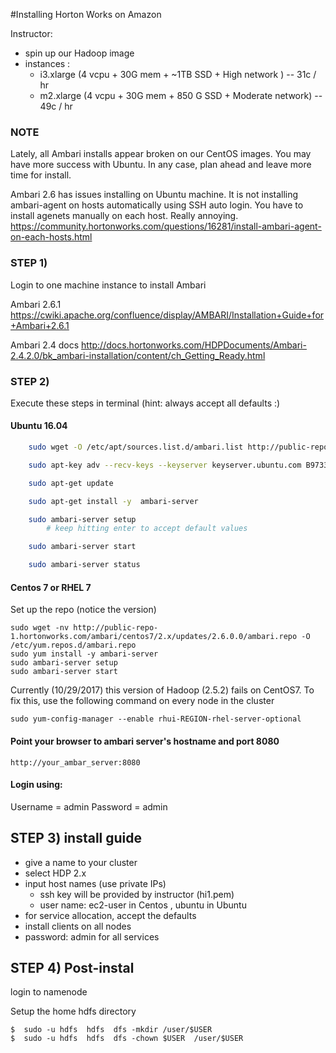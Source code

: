 #Installing Horton Works on Amazon

Instructor:

* spin up our Hadoop image
* instances :
    - i3.xlarge (4 vcpu + 30G mem + ~1TB SSD + High network ) -- 31c / hr
    - m2.xlarge (4 vcpu + 30G mem + 850 G SSD + Moderate network) -- 49c / hr

### NOTE

Lately, all Ambari installs appear broken on our CentOS images. You may have more success with Ubuntu.
In any case, plan ahead and leave more time for install.

Ambari 2.6 has issues installing on Ubuntu machine.  It is not installing ambari-agent on hosts automatically using SSH auto login.  You have to install agenets manually on each host.  Really annoying.
     https://community.hortonworks.com/questions/16281/install-ambari-agent-on-each-hosts.html

### STEP 1)
Login to one machine instance to install Ambari

Ambari 2.6.1
    https://cwiki.apache.org/confluence/display/AMBARI/Installation+Guide+for+Ambari+2.6.1

Ambari 2.4 docs
http://docs.hortonworks.com/HDPDocuments/Ambari-2.4.2.0/bk_ambari-installation/content/ch_Getting_Ready.html



### STEP 2)
Execute these steps in terminal (hint: always accept all defaults :)

#### Ubuntu 16.04
```bash
    sudo wget -O /etc/apt/sources.list.d/ambari.list http://public-repo-1.hortonworks.com/ambari/ubuntu16/2.x/updates/2.6.1.5/ambari.list

    sudo apt-key adv --recv-keys --keyserver keyserver.ubuntu.com B9733A7A07513CAD

    sudo apt-get update

    sudo apt-get install -y  ambari-server

    sudo ambari-server setup
        # keep hitting enter to accept default values

    sudo ambari-server start

    sudo ambari-server status

```

#### Centos 7 or RHEL 7

Set up the repo (notice the version)

    sudo wget -nv http://public-repo-1.hortonworks.com/ambari/centos7/2.x/updates/2.6.0.0/ambari.repo -O /etc/yum.repos.d/ambari.repo
	sudo yum install -y ambari-server
	sudo ambari-server setup
	sudo ambari-server start

Currently (10/29/2017) this version of Hadoop (2.5.2) fails on CentOS7.
To fix this, use the following command on every node in the cluster
```
sudo yum-config-manager --enable rhui-REGION-rhel-server-optional
```

#### Point your browser to ambari server's hostname and port 8080
	http://your_ambar_server:8080

#### Login using:
Username = admin
Password = admin


## STEP 3) install guide

* give a name to your cluster
* select HDP 2.x
* input host names (use private IPs)
  * ssh key will be provided by instructor  (hi1.pem)
  * user name: ec2-user in Centos ,   ubuntu in Ubuntu
* for service allocation, accept the defaults
* install clients on all nodes
* password: admin for all services


## STEP 4) Post-instal
login to namenode

Setup the home hdfs directory

    $  sudo -u hdfs  hdfs  dfs -mkdir /user/$USER
    $  sudo -u hdfs  hdfs  dfs -chown $USER  /user/$USER
